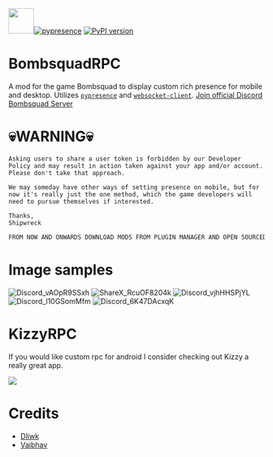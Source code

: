 [<img src="https://files.ballistica.net/ballistica_media/ballistica_logo_half.png" height="50">](https://github.com/efroemling/ballistica)[![pypresence](https://img.shields.io/badge/using-pypresence-00bb88.svg?style=for-the-badge&logo=discord&logoWidth=20)](https://github.com/qwertyquerty/pypresence)
[![PyPI version](https://img.shields.io/pypi/v/websocket_client)](https://pypi.org/project/websocket_client/)

# BombsquadRPC
A mod for the game  Bombsquad to display custom rich presence for mobile and desktop. Utilizes [`pypresence`](https://github.com/qwertyquerty/pypresence) and [`websocket-client`](https://github.com/websocket-client/websocket-client).
[Join official Discord Bombsquad Server](https://discord.gg/bombsquad-ballistica-official-1001896771347304639)

# 💀WARNING💀

```
Asking users to share a user token is forbidden by our Developer Policy and may result in action taken against your app and/or account. Please don't take that approach.
 
We may someday have other ways of setting presence on mobile, but for now it's really just the one method, which the game developers will need to pursue themselves if interested.
 
Thanks,
Shipwreck
``` 
```diff
FROM NOW AND ONWARDS DOWNLOAD MODS FROM PLUGIN MANAGER AND OPEN SOURCED ONES
```

# Image samples
![Discord_vAOpR9SSxh](https://user-images.githubusercontent.com/67740566/231026276-b4d1c494-8e46-4325-ad25-54c69db5c19c.png)  ![ShareX_RcuOF8204k](https://user-images.githubusercontent.com/67740566/231027333-924bd5d2-876c-4fe7-b831-b449012eeac4.png)
![Discord_vjhHHSPjYL](https://user-images.githubusercontent.com/67740566/231523431-4f8bc8a3-bbb4-43b7-b3e4-b35c828f0d82.png)
![Discord_l10GSomMfm](https://user-images.githubusercontent.com/67740566/231523398-3df5d14f-1679-464a-bfdd-71ad85dd50d4.png)
![Discord_6K47DAcxqK](https://user-images.githubusercontent.com/67740566/231027292-e165fb77-409c-4ab3-bcba-75bff64a70e6.png)


# KizzyRPC
If you would like custom rpc for android I consider checking out Kizzy a really great app.

[![](https://dcbadge.vercel.app/api/server/vUPc7zzpV5)](https://discord.gg/vUPc7zzpV5)

# Credits
- [Dliwk](https://github.com/Dliwk)
- [Vaibhav](https://github.com/dead8309)
